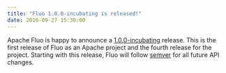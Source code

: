 ```yaml
---
title: "Fluo 1.0.0-incubating is released!"
date: 2016-09-27 15:30:00
---
```


Apache Fluo is happy to announce a [1.0.0-incubating][rel] release. This is the first
release of Fluo as an Apache project and the fourth release for the project. Starting
with this release, Fluo will follow [semver][semver] for all future API changes. 

[semver]: http://semver.org/
[rel]: /release/fluo-1.0.0-incubating/
